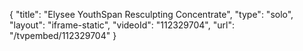 {
    "title": "Elysee YouthSpan Resculpting Concentrate",
    "type": "solo",
    "layout": "iframe-static",
    "videoId": "112329704",
    "url": "\/tvpembed\/112329704"
}